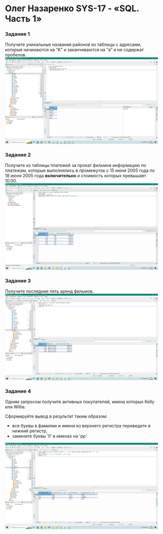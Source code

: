 # Олег Назаренко SYS-17 - «SQL. Часть 1»

### Задание 1

Получите уникальные названия районов из таблицы с адресами, которые начинаются на “K” и заканчиваются на “a” и не содержат пробелов.
![Monitoring](https://github.com/olegnazarenko92/Nazarenko-db/blob/33a24ce74af83a71f49fb10d78030e003dd41f57/1.png)

### Задание 2

Получите из таблицы платежей за прокат фильмов информацию по платежам, которые выполнялись в промежуток с 15 июня 2005 года по 18 июня 2005 года **включительно** и стоимость которых превышает 10.00.
![Monitoring](https://github.com/olegnazarenko92/Nazarenko-db/blob/a7ed4c5a93e744003f26fd4ef13fe75e0cbcee51/%D0%91%D0%B5%D0%B7%D1%8B%D0%BC%D1%8F%D0%BD%D0%BD%D1%8B%D0%B91.png)

### Задание 3

Получите последние пять аренд фильмов.
![Monitoring](https://github.com/olegnazarenko92/Nazarenko-db/blob/719f8c9130d73811f74178d2bafc8c6837e83b9a/%D0%91%D0%B5%D0%B7%D1%8B%D0%BC%D1%8F%D0%BD%D0%BD%D1%8B%D0%B92.png)

### Задание 4

Одним запросом получите активных покупателей, имена которых Kelly или Willie. 

Сформируйте вывод в результат таким образом:
- все буквы в фамилии и имени из верхнего регистра переведите в нижний регистр,
- замените буквы 'll' в именах на 'pp'.

![Monitoring](https://github.com/olegnazarenko92/Nazarenko-db/blob/f7e51c8af14c8895ba9fd4b019beef28e47d9bf3/%D0%91%D0%B5%D0%B7%D1%8B%D0%BC%D1%8F%D0%BD%D0%BD%D1%8B%D0%B93.png)
